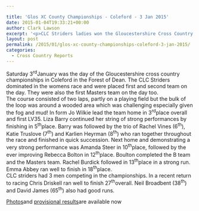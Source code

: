```yaml
---

title: 'Glos XC County Championships - Coleford - 3 Jan 2015'
date: 2015-01-04T19:33:21+00:00
author: Clark Lawson
excerpt: '<p>CLC Striders ladies won the Gloucestershire Cross Country County Championship at Coleford on 3 Jan 2015.</p>'
layout: post
permalink: /2015/01/glos-xc-county-championships-coleford-3-jan-2015/
categories:
  - Cross Country Reports
---
```

Saturday 3<sup>rd</sup>January was the day of the Gloucestershire cross country championships in Coleford in the Forest of Dean. The CLC Striders dominated in the womens race and were placed first and second team on the day. They were also the first Masters team on the day too.  
The course consisted of two laps, partly on a playing field but the bulk of the loop was around a wooded area which was challenging especially given the fog and mud! In form Jo Wilkie lead the team home in 3<sup>rd</sup>place overall and first LV35. Liza Barry continued her string of strong performances by finishing in 5<sup>th</sup>place. Barry was followed by the trio of Rachel Vines (6<sup>th</sup>), Katie Truslove (7<sup>th</sup>) and Karlien Heyrman (8<sup>th</sup>) who ran together throughout the race and finished in quick succession. Next home and demonstrating a very strong performance was Amanda Steer in 10<sup>th</sup>place, followed by the ever improving Rebecca Bolton in 12<sup>th</sup>place. Boulton completed the B team and the Masters team. Rachel Burdick followed in 13<sup>th</sup>place in a strong run. Emma Abbey ran well to finish in 18<sup>th</sup>place.  
CLC striders had 3 men competing in the championships. In a recent return to racing Chris Driskell ran well to finish 27<sup>th</sup>overall. Neil Broadbent (38<sup>th</sup>) and David James (65<sup>th</sup>) also had good runs. 

<a href="https://www.flickr.com/photos/129700982@N05/sets/72157650124399715/" target="_blank" rel="nofollow">P</a><a href="https://www.flickr.com/photos/129700982@N05/sets/72157650124399715/" target="_blank" rel="nofollow">hotos</a>and <a href="http://www.glosaaa.org.uk/RESULTS_CROSS/2015_150103_County_CC_Champsresults.pdf" target="_blank" rel="nofollow">provisional results</a>are available now